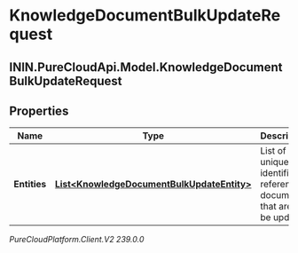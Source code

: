 # KnowledgeDocumentBulkUpdateRequest

## ININ.PureCloudApi.Model.KnowledgeDocumentBulkUpdateRequest

## Properties

|Name | Type | Description | Notes|
|------------ | ------------- | ------------- | -------------|
| **Entities** | [**List&lt;KnowledgeDocumentBulkUpdateEntity&gt;**](KnowledgeDocumentBulkUpdateEntity) | List of unique identifiers referencing documents that are to be updated | |



_PureCloudPlatform.Client.V2 239.0.0_
